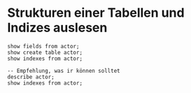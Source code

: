 # Strukturen einer Tabellen und Indizes auslesen 

```
show fields from actor;
show create table actor;
show indexes from actor;

-- Empfehlung, was ir können solltet 
describe actor;
show indexes from actor;
```
